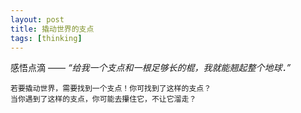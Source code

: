 ```yaml
---
layout: post
title: 撬动世界的支点
tags: [thinking]
---
```


感悟点滴 —— *“给我一个支点和一根足够长的棍，我就能翘起整个地球．”*

		

	若要撬动世界，需要找到一个支点！你可找到了这样的支点？
    当你遇到了这样的支点，你可能去攥住它，不让它溜走？

